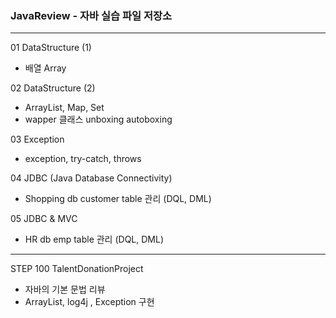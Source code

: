 ### JavaReview - 자바 실습 파일 저장소
***************************

01 DataStructure (1)
- 배열 Array

02 DataStructure (2)
- ArrayList, Map, Set
- wapper 클래스 unboxing autoboxing

03 Exception
- exception, try-catch, throws

04 JDBC (Java Database Connectivity) 
  - Shopping db customer table 관리 (DQL, DML)
  
05 JDBC & MVC
  - HR db emp table 관리 (DQL, DML)

***************************
STEP 100 TalentDonationProject 
- 자바의 기본 문법 리뷰
- ArrayList, log4j , Exception 구현
